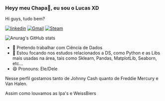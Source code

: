 ### Heyy meu Chapa👋, eu sou o Lucas XD




Hi guys, tudo bem?

[![linkedin](https://img.shields.io/badge/LinkedIn-0077B5?style=for-the-badge&logo=linkedin&logoColor=white)](www.linkedin.com/in/LucasCastroPadilha)
[![Gmail](https://img.shields.io/badge/Gmail-D14836?style=for-the-badge&logo=gmail&logoColor=white
)](lucaspadilha.castro@gmail.com)
[![Steam](https://img.shields.io/badge/Steam-000000?style=for-the-badge&logo=steam&logoColor=white)](https://steamcommunity.com/id/Hantaro00/)

![Anurag's GitHub stats](https://github-readme-stats.vercel.app/api?username=LucasCastroPadilha&show_icons=true&theme=blue-green)






- 👔 Pretendo trabalhar com Ciência de Dados
- 🎯 Estou focando nos estudos relacionados a DS, como Python e as Libs mais usadas na área, tais como Sklearn, Pandas, MatplotLib, Seaborn, etc...
- 😄 Pronouns: Ele/Dele


Nesse perfil gostamos tanto de Johnny Cash quanto de Freddie Mercury e Van Halen.

Assim como louvamos as Ipa's e WeissBiers

